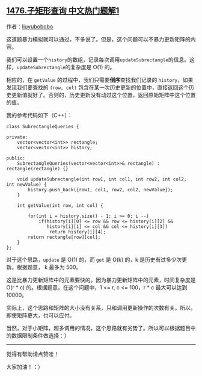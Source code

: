 ## [1476.子矩形查询 中文热门题解1](https://leetcode.cn/problems/subrectangle-queries/solutions/100000/bu-bao-li-geng-xin-ju-zhen-yuan-su-de-jie-fa-by-li)

作者：[liuyubobobo](https://leetcode.cn/u/liuyubobobo)

这道题暴力模拟就可以通过，不多说了。但是，这个问题可以不暴力更新矩阵的内容。

我们可以设置一个``history``的数组，记录每次调用``updateSubrectangle``的信息。这样，``updateSubrectangle``的复杂度是 O(1) 的。

相应的，在 ``getValue`` 的过程中，我们只需要**倒序**查找我们记录的 ``history``，如果发现我们要查找的 ``(row, col)`` 包含在某一次历史更新的位置中，直接返回这个历史更新值就好了。否则的，历史更新没有动过这个位置，返回原始矩阵中这个位置的值。

我的参考代码如下（C++）：

```
class SubrectangleQueries {

private:
    vector<vector<int>> rectangle;
    vector<vector<int>> history;

public:
    SubrectangleQueries(vector<vector<int>>& rectangle) : rectangle(rectangle) {}

    void updateSubrectangle(int row1, int col1, int row2, int col2, int newValue) {
        history.push_back({row1, col1, row2, col2, newValue});
    }

    int getValue(int row, int col) {

        for(int i = history.size() - 1; i >= 0; i --)
            if(history[i][0] <= row && row <= history[i][2] &&
               history[i][1] <= col && col <= history[i][3])
                return history[i][4];
        return rectangle[row][col];
    }
};
```

对于这个思路，``update`` 是 O(1) 的，而 ``get`` 是 O(k) 的，k 是历史有过多少次更新。根据题意， k 最多为 500。

这是比暴力更新矩阵中的元素要快的。因为暴力更新矩阵中的元素，时间复杂度是 O(r * c) 的。根据题意，在这个问题中，1 <= r, c <= 100，r * c 最大可以达到 10000。

实际上，这个思路和矩阵的大小没有关系，只和调用更新操作的次数有关。所以，即使矩阵更大，也可以应付。

当然，对于小矩阵，超多调用的情况，这个思路就有劣势了。所以可以根据题目中的数据限制条件做选择：）

---

觉得有帮助请点赞哇！

大家加油！：）





